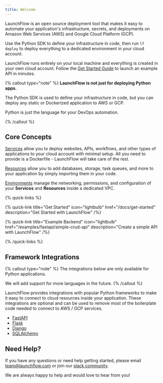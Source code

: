 ```yaml
---
title: Welcome
---
```


LaunchFlow is an open source deployment tool that makes it easy to automate your application's infrastructure, secrets, and deployments on Amazon Web Services (AWS) and Google Cloud Platform (GCP).

Use the Python SDK to define your infrastructure in code, then run `lf deploy` to deploy everything to a dedicated environment in your cloud account.

LaunchFlow runs entirely on your local machine and everything is created in your own cloud account. Follow the [Get Started Guide](/docs/get-started) to launch an example API in minutes.


{% callout type="note" %}
**LaunchFlow is not just for deploying Python apps.**

The Python SDK is used to define your infrastructure in code, but you can deploy any static or Dockerized application to AWS or GCP.

Python is just the language for your DevOps automation.

{% /callout %}

## Core Concepts

[Services](/docs/concepts/services) allow you to deploy websites, APIs, workflows, and other types of applications to your cloud account with minimal setup. All you need to provide is a Dockerfile - LaunchFlow will take care of the rest.

[Resources](/docs/concepts/resources) allow you to add databases, storage, task queues, and more to your application by simply importing them in your code.

[Environments](/docs/concepts/environments) manage the networking, permissions, and configuration of your **Services** and **Resources** inside a dedicated VPC.


{% quick-links %}

{% quick-link title="Get Started" icon="lightbulb" href="/docs/get-started" description="Get Started with LaunchFlow" /%}

{% quick-link title="Example Backend" icon="lightbulb" href="/examples/fastapi/simple-crud-api" description="Create a simple API with LaunchFlow" /%}

{% /quick-links %}

## Framework Integrations

{% callout type="note" %}
The integrations below are only available for Python applications.

We will add support for more languages in the future.
{% /callout %}

LaunchFlow provides integrations with popular Python frameworks to make it easy to connect to cloud resources inside your application. These integrations are optional and can be used to remove most of the boilerplate code needed to connect to AWS / GCP services.

- [FastAPI](/docs/framework-guides/fastapi)
- [Flask](/docs/framework-guides/flask)
- [Django](/docs/framework-guides/django)
- [SQLAlchemy](/docs/framework-guides/sqlalchemy)

## Need Help?

If you have any questions or need help getting started, please email [team@launchflow.com](mailto:team@launchflow.com) or join our [slack community](https://join.slack.com/t/launchflowusers/shared_invite/zt-280e6a5ck-zfCrKbqw5w89L~0Xl55G4w).

We are always happy to help and would love to hear from you!
